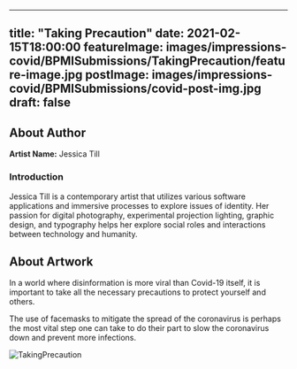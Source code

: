 
---
title: "Taking Precaution"
date: 2021-02-15T18:00:00
featureImage: images/impressions-covid/BPMISubmissions/TakingPrecaution/feature-image.jpg
postImage: images/impressions-covid/BPMISubmissions/covid-post-img.jpg
draft: false
---

## About Author

**Artist Name:** Jessica Till

### Introduction
Jessica Till is a contemporary artist that utilizes various software applications and immersive processes to explore issues of identity. Her passion for digital photography, experimental projection lighting, graphic design, and typography helps her explore social roles and interactions between technology and humanity.

## About Artwork
In a world where disinformation is more viral than Covid-19 itself, it is important to take all the necessary precautions to protect yourself and others. 

The use of facemasks to mitigate the spread of the coronavirus is perhaps the most vital step one can take to do their part to slow the coronavirus down and prevent more infections. 


![TakingPrecaution](../../images/impressions-covid/BPMISubmissions/TakingPrecaution/TakingPrecaution.jpg)
